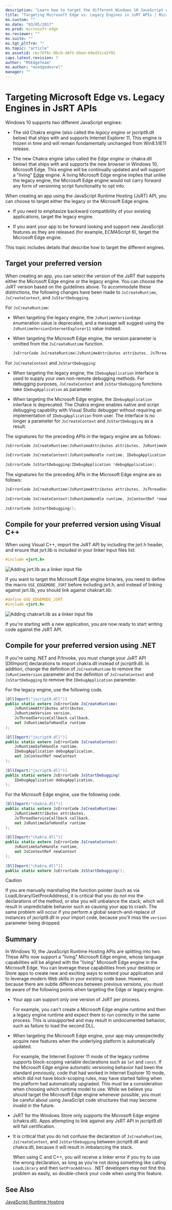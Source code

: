 ```yaml
---
description: "Learn how to target the different Windows 10 JavaScript engines. "
title: "Targeting Microsoft Edge vs. Legacy Engines in JsRT APIs | Microsoft Docs"
ms.custom: ""
ms.date: "03/05/2017"
ms.prod: microsoft-edge
ms.reviewer: ""
ms.suite: ""
ms.tgt_pltfrm: ""
ms.topic: "article"
ms.assetid: cbc7df6c-0bc9-48f5-b9ad-b9ed31c42f92
caps.latest.revision: 7
author: "MSEdgeTeam"
ms.author: "msedgedevrel"
manager: ""
---
```

# Targeting Microsoft Edge vs. Legacy Engines in JsRT APIs

Windows 10 supports two different JavaScript engines:

-   The old Chakra engine (also called the *legacy engine* or jscript9.dll below) that ships with and supports Internet Explorer 11. This engine is frozen in time and will remain fundamentally unchanged from Win8.1/IE11 release.  
  
-   The new Chakra engine (also called the *Edge engine* or chakra.dll below) that ships with and supports the new browser in Windows 10, Microsoft Edge. This engine will be continually updated and will support a "living" [Edge](https://blogs.msdn.com/b/ie/archive/2014/11/11/living-on-the-edge-our-next-step-in-interoperability.aspx) engine. A living Microsoft Edge engine implies that unlike the legacy engine, the Microsoft Edge engine would not carry forward any form of versioning script functionality to opt into.  
  
 When creating an app using the JavaScript Runtime Hosting (JsRT) API, you can choose to target either the legacy or the Microsoft Edge engine.  
  
-   If you need to emphasize backward compatibility of your existing applications, target the legacy engine.  
  
-   If you want your app to be forward looking and support new JavaScript features as they are released (for example, ECMAScript 6), target the Microsoft Edge engine.  
  
 This topic includes details that describe how to target the different engines.  
  
## Target your preferred version  
 When creating an app, you can select the version of the JsRT that supports either the Microsoft Edge engine or the legacy engine. You can choose the JsRT version based on the guidelines above. To accommodate these distinctions, the following changes have been made to `JsCreateRuntime`, `JsCreateContext`, and `JsStartDebugging`.  
  
 For `JsCreateRuntime`:  
  
-   When targeting the legacy engine, the `JsRuntimeVersionEdge` enumeration value is deprecated, and a message will suggest using the `JsRuntimeVersionInternetExplorer11` value instead.  
  
-   When targeting the Microsoft Edge engine, the version parameter is omitted from the `JsCreateRuntime` function.  
  
    ```cpp  
    JsErrorCode JsCreateRuntime(JsRuntimeAttributes attributes, JsThreadServiceCallback callback, _Out_ JsRuntimeHandle* runtime);  
    ```  
  
 For `JsCreateContext` and `JsStartDebugging`:  
  
-   When targeting the legacy engine, the `IDebugApplication` interface is used to supply your own non-remote debugging methods. For debugging purposes, `JsCreateContext` and `JsStartDebugging` functions take `IDebugApplication` as parameter.  
  
-   When targeting the Microsoft Edge engine, the `IDebugApplication` interface is deprecated. The Chakra engine enables native and script debugging capability with Visual Studio debugger without requiring an implementation of `IDebugApplication` from user. The interface is no longer a parameter for `JsCreateContext` and `JsStartDebugging` as a result.  
  
 The signatures for the preceding APIs in the legacy engine are as follows:  
  
```cpp  
JsErrorCode JsCreateRuntime(JsRuntimeAttributes attributes, JsRuntimeVersion version, JsThreadServiceCallback callback, _Out_ JsRuntimeHandle* runtime);  
  
JsErrorCode JsCreateContext(JsRuntimeHandle runtime, IDebugApplication *debugApplication, JsContextRef *newContext);  
  
JsErrorCode JsStartDebugging(IDebugApplication *debugApplication);  
```  
  
 The signatures for the preceding APIs in the Microsoft Edge engine are as follows:  
  
```cpp  
JsErrorCode JsCreateRuntime(JsRuntimeAttributes attributes, JsThreadServiceCallback callback, _Out_ JsRuntimeHandle* runtime);  
  
JsErrorCode JsCreateContext(JsRuntimeHandle runtime, JsContextRef *newContext);  
  
JsErrorCode JsStartDebugging();  
```  
  
## Compile for your preferred version using Visual C++  
 When using Visual C++, import the JsRT API by including the jsrt.h header, and ensure that jsrt.lib is included in your linker input files list:  
  
```cpp  
#include <jsrt.h>  
```  
  
 ![Adding jsrt.lib as a linker input file](../chakra-hosting/media/js-chakra.png "JS_Chakra_")  
  
 If you want to target the Microsoft Edge engine binaries, you need to define the macro `USE_EDGEMODE_JSRT` before including jsrt.h, and instead of linking against jsrt.lib, you should link against chakrart.lib:  
  
```cpp  
#define USE_EDGEMODE_JSRT  
#include <jsrt.h>  
```  
  
 ![Adding chakrart.lib as a linker input file](../chakra-hosting/media/js-chakra-hosting.png "JS_Chakra_Hosting_")  
  
 If you're starting with a new application, you are now ready to start writing code against the JsRT API.  
  
## Compile for your preferred version using .NET  
 If you're using .NET and P/Invoke, you must change your JsRT API [DllImport] declarations to import chakra.dll instead of jscript9.dll. In addition, change the definition of `JsCreateRuntime` to remove the `JsRuntimeVersion` parameter and the definition of `JsCreateContext` and `JsStartDebugging` to remove the `IDebugApplication` parameter.  
  
 For the legacy engine, use the following code.  
  
```c#  
[DllImport("jscript9.dll")]  
public static extern JsErrorCode JsCreateRuntime(  
    JsRuntimeAttributes attributes,  
    JsRuntimeVersion version,  
    JsThreadServiceCallback callback,  
    out JsRuntimeSafeHandle runtime  
);  
  
[DllImport("jscript9.dll")]  
public static extern JsErrorCode JsCreateContext(  
    JsRuntimeSafeHandle runtime,  
    IDebugApplication debugApplication,  
    out JsContextRef newContext  
);   
  
[DllImport("jscript9.dll")]  
public static extern JsErrorCode JsStartDebugging(  
    IDebugApplication debugApplication,  
);  
```  
  
 For the Microsoft Edge engine, use the following code.  
  
```c#  
[DllImport("chakra.dll")]  
public static extern JsErrorCode JsCreateRuntime(  
    JsRuntimeAttributes attributes,  
    JsThreadServiceCallback callback,  
    out JsRuntimeSafeHandle runtime  
);  
  
[DllImport("chakra.dll")]  
public static extern JsErrorCode JsCreateContext(  
    JsRuntimeSafeHandle runtime,  
    out JsContextRef newContext  
);   
  
[DllImport("chakra.dll")]  
public static extern JsErrorCode JsStartDebugging();  
```  
  
> [!CAUTION]
>  If you are manually marshaling the function pointer (such as via LoadLibrary/GetProcAddress), it is critical that you do not mix the declarations of the method, or else you will unbalance the stack, which will result in unpredictable behavior such as causing your app to crash. The same problem will occur if you perform a global search-and-replace of instances of jscript9.dll in your import code, because you'll miss the `version` parameter being dropped.  
  
## Summary  
 In Windows 10, the JavaScript Runtime Hosting APIs are splitting into two. These APIs now support a "living" Microsoft Edge engine, whose language capabilities will be aligned with the "living" Microsoft Edge engine in the Microsoft Edge. You can leverage these capabilities from your desktop or Store apps to create new and exciting ways to extend your application and to leverage modern Web skills in your existing code base. However, because there are subtle differences between previous versions, you must be aware of the following points when targeting the Edge or legacy engine.  
  
-   Your app can support only one version of JsRT per process.  
  
     For example, you can't create a Microsoft Edge engine runtime and then a legacy engine runtime and expect them to run correctly in the same process. This is unsupported and may result in undocumented behavior, such as failure to load the second DLL.  
  
-   When targeting the Microsoft Edge engine, your app may unexpectedly acquire new features when the underlying platform is automatically updated.  
  
     For example, the Internet Explorer 11 mode of the legacy runtime supports block-scoping variable declarations such as `let` and `const`. If the Microsoft Edge engine automatic versioning behavior had been the standard previously, code that had worked in Internet Explorer 10 mode, which did not have block-scoping rules, may have started failing when the platform had automatically upgraded. This must be a consideration when choosing which runtime model to use. While we believe you should target the Microsoft Edge engine whenever possible, you must be careful about using JavaScript code structures that may become invalid in the future.  
  
-   JsRT for the Windows Store only supports the Microsoft Edge engine (chakra.dll). Apps attempting to link against any JsRT API in jscript9.dll will fail certification.  
  
-   It is critical that you do not confuse the declaration of `JsCreateRuntime`, `JsCreateContext`, and `JsStartDebugging` between jscript9.dll and chakra.dll, because it will result in imbalancing the stack.  
  
     When using C and C++, you will receive a linker error if you try to use the wrong declaration, as long as you're not doing something like calling `LoadLibrary` and then `GetProcAddress`. .NET developers may not find this problem as easily, so double-check your code when using this feature.  
  
## See Also  
 [JavaScript Runtime Hosting](../javascript-runtime-hosting.md)
 